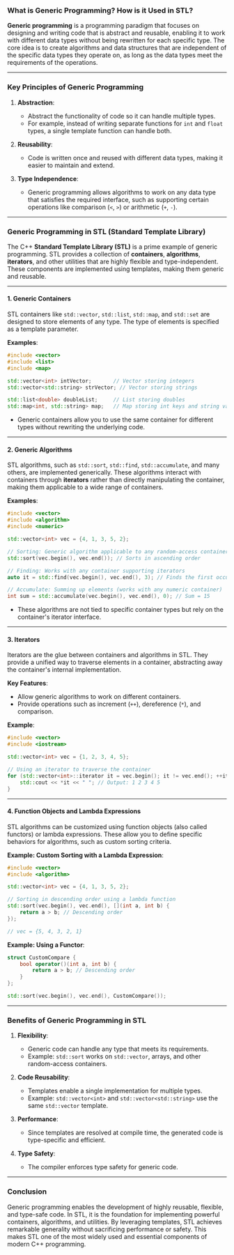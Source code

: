 ### **What is Generic Programming? How is it Used in STL?**

**Generic programming** is a programming paradigm that focuses on designing and writing code that is abstract and reusable, enabling it to work with different data types without being rewritten for each specific type. The core idea is to create algorithms and data structures that are independent of the specific data types they operate on, as long as the data types meet the requirements of the operations.

---

### **Key Principles of Generic Programming**
1. **Abstraction**:
   - Abstract the functionality of code so it can handle multiple types.
   - For example, instead of writing separate functions for `int` and `float` types, a single template function can handle both.

2. **Reusability**:
   - Code is written once and reused with different data types, making it easier to maintain and extend.

3. **Type Independence**:
   - Generic programming allows algorithms to work on any data type that satisfies the required interface, such as supporting certain operations like comparison (`<`, `>`) or arithmetic (`+`, `-`).

---

### **Generic Programming in STL (Standard Template Library)**

The C++ **Standard Template Library (STL)** is a prime example of generic programming. STL provides a collection of **containers**, **algorithms**, **iterators**, and other utilities that are highly flexible and type-independent. These components are implemented using templates, making them generic and reusable.

---

#### **1. Generic Containers**
STL containers like `std::vector`, `std::list`, `std::map`, and `std::set` are designed to store elements of any type. The type of elements is specified as a template parameter.

**Examples**:
```cpp
#include <vector>
#include <list>
#include <map>

std::vector<int> intVector;       // Vector storing integers
std::vector<std::string> strVector; // Vector storing strings

std::list<double> doubleList;     // List storing doubles
std::map<int, std::string> map;   // Map storing int keys and string values
```

- Generic containers allow you to use the same container for different types without rewriting the underlying code.

---

#### **2. Generic Algorithms**
STL algorithms, such as `std::sort`, `std::find`, `std::accumulate`, and many others, are implemented generically. These algorithms interact with containers through **iterators** rather than directly manipulating the container, making them applicable to a wide range of containers.

**Examples**:
```cpp
#include <vector>
#include <algorithm>
#include <numeric>

std::vector<int> vec = {4, 1, 3, 5, 2};

// Sorting: Generic algorithm applicable to any random-access container
std::sort(vec.begin(), vec.end()); // Sorts in ascending order

// Finding: Works with any container supporting iterators
auto it = std::find(vec.begin(), vec.end(), 3); // Finds the first occurrence of 3

// Accumulate: Summing up elements (works with any numeric container)
int sum = std::accumulate(vec.begin(), vec.end(), 0); // Sum = 15
```

- These algorithms are not tied to specific container types but rely on the container's iterator interface.

---

#### **3. Iterators**
Iterators are the glue between containers and algorithms in STL. They provide a unified way to traverse elements in a container, abstracting away the container's internal implementation.

**Key Features**:
- Allow generic algorithms to work on different containers.
- Provide operations such as increment (`++`), dereference (`*`), and comparison.

**Example**:
```cpp
#include <vector>
#include <iostream>

std::vector<int> vec = {1, 2, 3, 4, 5};

// Using an iterator to traverse the container
for (std::vector<int>::iterator it = vec.begin(); it != vec.end(); ++it) {
    std::cout << *it << " "; // Output: 1 2 3 4 5
}
```

---

#### **4. Function Objects and Lambda Expressions**
STL algorithms can be customized using function objects (also called functors) or lambda expressions. These allow you to define specific behaviors for algorithms, such as custom sorting criteria.

**Example: Custom Sorting with a Lambda Expression**:
```cpp
#include <vector>
#include <algorithm>

std::vector<int> vec = {4, 1, 3, 5, 2};

// Sorting in descending order using a lambda function
std::sort(vec.begin(), vec.end(), [](int a, int b) {
    return a > b; // Descending order
});

// vec = {5, 4, 3, 2, 1}
```

**Example: Using a Functor**:
```cpp
struct CustomCompare {
    bool operator()(int a, int b) {
        return a > b; // Descending order
    }
};

std::sort(vec.begin(), vec.end(), CustomCompare());
```

---

### **Benefits of Generic Programming in STL**
1. **Flexibility**:
   - Generic code can handle any type that meets its requirements.
   - Example: `std::sort` works on `std::vector`, arrays, and other random-access containers.

2. **Code Reusability**:
   - Templates enable a single implementation for multiple types.
   - Example: `std::vector<int>` and `std::vector<std::string>` use the same `std::vector` template.

3. **Performance**:
   - Since templates are resolved at compile time, the generated code is type-specific and efficient.

4. **Type Safety**:
   - The compiler enforces type safety for generic code.

---

### **Conclusion**
Generic programming enables the development of highly reusable, flexible, and type-safe code. In STL, it is the foundation for implementing powerful containers, algorithms, and utilities. By leveraging templates, STL achieves remarkable generality without sacrificing performance or safety. This makes STL one of the most widely used and essential components of modern C++ programming.